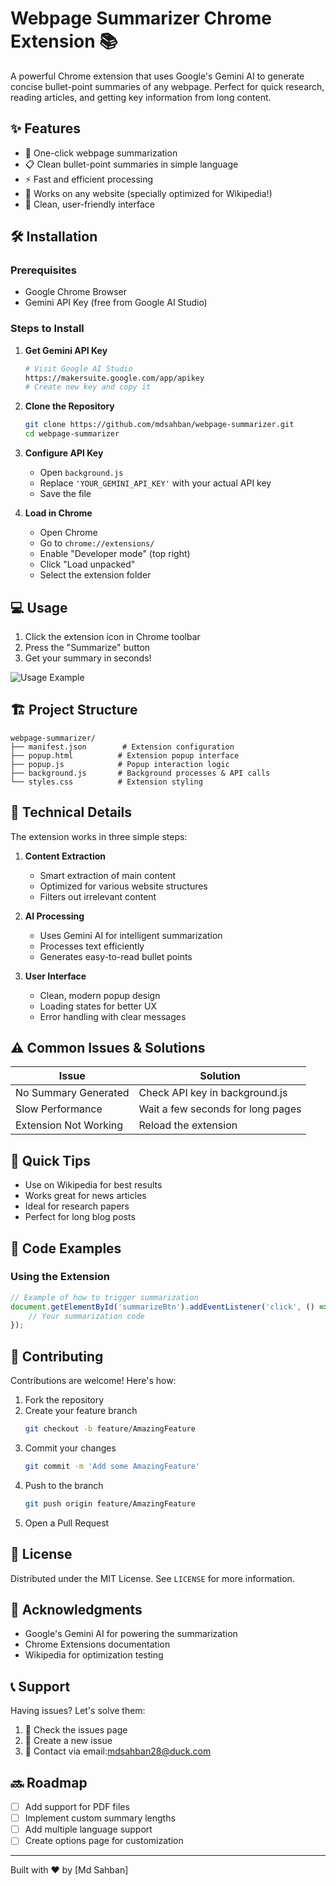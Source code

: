 # Webpage Summarizer Chrome Extension 📚

A powerful Chrome extension that uses Google's Gemini AI to generate concise bullet-point summaries of any webpage. Perfect for quick research, reading articles, and getting key information from long content.


## ✨ Features

- 🚀 One-click webpage summarization
- 📋 Clean bullet-point summaries in simple language
- ⚡ Fast and efficient processing
- 📱 Works on any website (specially optimized for Wikipedia!)
- 🎨 Clean, user-friendly interface

## 🛠️ Installation

### Prerequisites
- Google Chrome Browser
- Gemini API Key (free from Google AI Studio)

### Steps to Install

1. **Get Gemini API Key**
   ```bash
   # Visit Google AI Studio
   https://makersuite.google.com/app/apikey
   # Create new key and copy it
   ```

2. **Clone the Repository**
   ```bash
   git clone https://github.com/mdsahban/webpage-summarizer.git
   cd webpage-summarizer
   ```

3. **Configure API Key**
   - Open `background.js`
   - Replace `'YOUR_GEMINI_API_KEY'` with your actual API key
   - Save the file

4. **Load in Chrome**
   - Open Chrome
   - Go to `chrome://extensions/`
   - Enable "Developer mode" (top right)
   - Click "Load unpacked"
   - Select the extension folder

## 💻 Usage

1. Click the extension icon in Chrome toolbar
2. Press the "Summarize" button
3. Get your summary in seconds!

![Usage Example](https://drive.google.com/file/d/1u52wABAknt6GPlvFEzBFWQqForXk9dOp/view?usp=sharing)

## 🏗️ Project Structure

```
webpage-summarizer/
├── manifest.json        # Extension configuration
├── popup.html          # Extension popup interface
├── popup.js            # Popup interaction logic
├── background.js       # Background processes & API calls
└── styles.css          # Extension styling
```

## 🔧 Technical Details

The extension works in three simple steps:

1. **Content Extraction**
   - Smart extraction of main content
   - Optimized for various website structures
   - Filters out irrelevant content

2. **AI Processing**
   - Uses Gemini AI for intelligent summarization
   - Processes text efficiently
   - Generates easy-to-read bullet points

3. **User Interface**
   - Clean, modern popup design
   - Loading states for better UX
   - Error handling with clear messages

## ⚠️ Common Issues & Solutions

| Issue | Solution |
|-------|----------|
| No Summary Generated | Check API key in background.js |
| Slow Performance | Wait a few seconds for long pages |
| Extension Not Working | Reload the extension |

## 🚀 Quick Tips

- Use on Wikipedia for best results
- Works great for news articles
- Ideal for research papers
- Perfect for long blog posts

## 📝 Code Examples

### Using the Extension
```javascript
// Example of how to trigger summarization
document.getElementById('summarizeBtn').addEventListener('click', () => {
    // Your summarization code
});
```

## 🤝 Contributing

Contributions are welcome! Here's how:

1. Fork the repository
2. Create your feature branch
   ```bash
   git checkout -b feature/AmazingFeature
   ```
3. Commit your changes
   ```bash
   git commit -m 'Add some AmazingFeature'
   ```
4. Push to the branch
   ```bash
   git push origin feature/AmazingFeature
   ```
5. Open a Pull Request

## 📄 License

Distributed under the MIT License. See `LICENSE` for more information.

## 👏 Acknowledgments

- Google's Gemini AI for powering the summarization
- Chrome Extensions documentation
- Wikipedia for optimization testing

## 📞 Support

Having issues? Let's solve them:

1. 🐛 Check the issues page
2. 📝 Create a new issue
3. 📧 Contact via email:mdsahban28@duck.com

## 🔜 Roadmap

- [ ] Add support for PDF files
- [ ] Implement custom summary lengths
- [ ] Add multiple language support
- [ ] Create options page for customization

---

Built with ❤️ by [Md Sahban]

